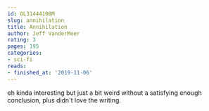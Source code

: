 ```yaml
---
id: OL31444108M
slug: annihilation
title: Annihilation
author: Jeff VanderMeer
rating: 3
pages: 195
categories:
- sci-fi
reads:
- finished_at: '2019-11-06'
---
```

eh kinda interesting but just a bit weird without a satisfying enough conclusion, plus didn't love the writing.
